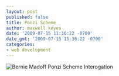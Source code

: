 ```yaml
---
layout: post
published: false
title: Ponzi Scheme
author: maxwell keyes
date: '2009-07-15 11:36:22 -0700'
date_gmt: '2009-07-15 15:36:22 -0700'
categories:
- web development
---
```


![Bernie Madoff Ponzi Scheme Interogation]({{site.assets.url_prefix}}/images/posts/ponzi-scheme-madoff.jpg "Bernie Madoff Ponzi Scheme Interogation")
